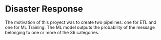 # Disaster Response

The motivation of this proyect was to create two pipelines: one for ETL and one for ML Training. The ML model outputs the probability of the message belonging to one or more of the 36 categories.
